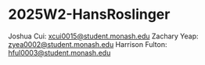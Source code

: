 # 2025W2-HansRoslinger

Joshua Cui: xcui0015@student.monash.edu
Zachary Yeap: zyea0002@student.monash.edu
Harrison Fulton: hful0003@student.monash.edu

